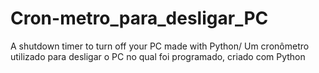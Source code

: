 # Cron-metro_para_desligar_PC
A shutdown timer to turn off your PC made with Python/ Um cronômetro utilizado para desligar o PC no qual foi programado, criado com Python
